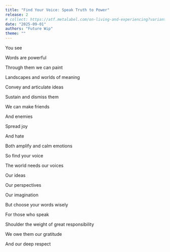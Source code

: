 ```yaml
---
title: "Find Your Voice: Speak Truth to Power"
release: 2
# collect: https://atf.metalabel.com/on-living-and-experiencing?variantId=1
date: "2025-09-01"
authors: "Future Wip"
theme: ""
---
```



You see

Words are powerful

Through them we can paint 

Landscapes and worlds of meaning

Convey and articulate ideas

Sustain and dismiss them

We can make friends

And enemies

Spread joy

And hate

Both amplify and calm emotions

So find your voice

The world needs our voices

Our ideas

Our perspectives

Our imagination

But choose your words wisely

For those who speak

Shoulder the weight of great responsibility

We owe them our gratitude

And our deep respect